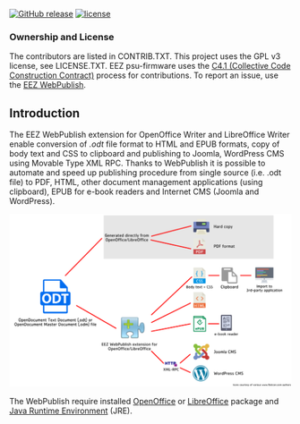 [![GitHub release](https://img.shields.io/github/release/eez-open/WebPublish.svg)](https://github.com/eez-open/WebPublish/releases)
[![license](https://img.shields.io/github/license/eez-open/WebPublish.svg)](https://github.com/eez-open/WebPublish/blob/master/LICENSE.TXT)

### Ownership and License

The contributors are listed in CONTRIB.TXT. This project uses the GPL v3 license, see LICENSE.TXT.
EEZ psu-firmware uses the [C4.1 (Collective Code Construction Contract)](http://rfc.zeromq.org/spec:22) process for contributions.
To report an issue, use the [EEZ WebPublish](https://github.com/eez-open/WebPublish/issues).


## Introduction

The EEZ WebPublish extension for OpenOffice Writer and LibreOffice Writer enable conversion of _.odt_ file format to HTML and EPUB formats, copy of body text and CSS to clipboard and publishing to Joomla, WordPress CMS using Movable Type XML RPC.
Thanks to WebPublish it is possible to automate and speed up publishing procedure from single source (i.e. .odt file) to PDF, HTML, other document management applications (using clipboard), EPUB for e-book readers and Internet CMS (Joomla and WordPress).
 
![WebPublish overview](webpublish_overview.png)
 

The WebPublish require installed [OpenOffice](https://www.openoffice.org/download/) or [LibreOffice](https://www.libreoffice.org/download/download/) package and [Java Runtime Environment](http://www.oracle.com/technetwork/java/javase/overview/index.html) (JRE).